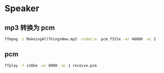 # Speaker

## mp3 转换为 pcm

```bash
ffmpeg -i MakeingAllThingsNew.mp3 -codec:a  pcm_f32le -ar 48000 -ac 2 -f f32le output.pcm
```

## pcm

```bash
ffplay -f s16be -ar 8000 -ac 1 receive.pcm
```